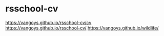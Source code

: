 # rsschool-cv
https://vangoys.github.io/rsschool-cv/cv
https://vangoys.github.io/rsschool-cv/
https://vangoys.github.io/wildlife/
